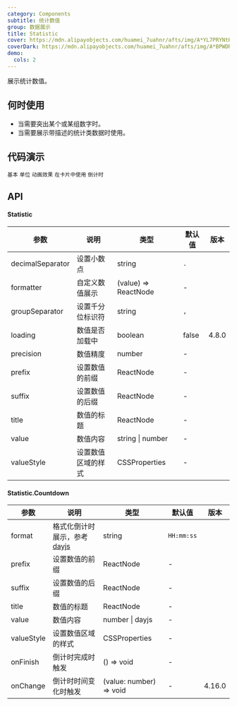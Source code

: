 ```yaml
---
category: Components
subtitle: 统计数值
group: 数据展示
title: Statistic
cover: https://mdn.alipayobjects.com/huamei_7uahnr/afts/img/A*YL7PRYNtH-4AAAAAAAAAAAAADrJ8AQ/original
coverDark: https://mdn.alipayobjects.com/huamei_7uahnr/afts/img/A*BPWDRbSYxJ4AAAAAAAAAAAAADrJ8AQ/original
demo:
  cols: 2
---
```


展示统计数值。

## 何时使用

- 当需要突出某个或某组数字时。
- 当需要展示带描述的统计类数据时使用。

## 代码演示

<!-- prettier-ignore -->
<code src="./demo/basic.tsx">基本</code>
<code src="./demo/unit.tsx">单位</code>
<code src="./demo/animated.tsx">动画效果</code>
<code src="./demo/card.tsx" background="grey">在卡片中使用</code>
<code src="./demo/countdown.tsx">倒计时</code>

## API

#### Statistic

| 参数             | 说明               | 类型                 | 默认值 | 版本  |
| ---------------- | ------------------ | -------------------- | ------ | ----- |
| decimalSeparator | 设置小数点         | string               | `.`    |       |
| formatter        | 自定义数值展示     | (value) => ReactNode | -      |       |
| groupSeparator   | 设置千分位标识符   | string               | `,`    |       |
| loading          | 数值是否加载中     | boolean              | false  | 4.8.0 |
| precision        | 数值精度           | number               | -      |       |
| prefix           | 设置数值的前缀     | ReactNode            | -      |       |
| suffix           | 设置数值的后缀     | ReactNode            | -      |       |
| title            | 数值的标题         | ReactNode            | -      |       |
| value            | 数值内容           | string \| number     | -      |       |
| valueStyle       | 设置数值区域的样式 | CSSProperties        | -      |       |

#### Statistic.Countdown

| 参数       | 说明                                                | 类型                    | 默认值     | 版本   |
| ---------- | --------------------------------------------------- | ----------------------- | ---------- | ------ |
| format     | 格式化倒计时展示，参考 [dayjs](https://day.js.org/) | string                  | `HH:mm:ss` |        |
| prefix     | 设置数值的前缀                                      | ReactNode               | -          |        |
| suffix     | 设置数值的后缀                                      | ReactNode               | -          |        |
| title      | 数值的标题                                          | ReactNode               | -          |        |
| value      | 数值内容                                            | number \| dayjs         | -          |        |
| valueStyle | 设置数值区域的样式                                  | CSSProperties           | -          |        |
| onFinish   | 倒计时完成时触发                                    | () => void              | -          |        |
| onChange   | 倒计时时间变化时触发                                | (value: number) => void | -          | 4.16.0 |
